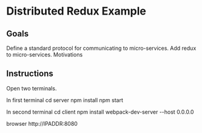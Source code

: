 # Distributed Redux Example

## Goals

  Define a standard protocol for communicating to micro-services.
  Add redux to micro-services. 
  Motivations


## Instructions

  Open two terminals.

  In first terminal
  cd server
  npm install
  npm start

  In second terminal
  cd client
  npm install
  webpack-dev-server --host 0.0.0.0

  browser http://IPADDR:8080
